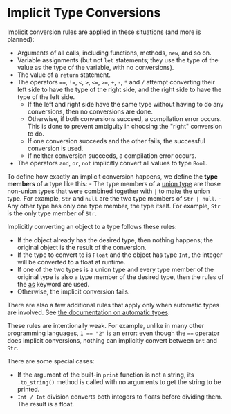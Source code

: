 # Implicit Type Conversions

Implicit conversion rules are applied in these situations (and more is planned):
- Arguments of all calls, including functions, methods, `new`, and so on.
- Variable assignments (but not `let` statements;
    they use the type of the value as the type of the variable, with no conversions).
- The value of a `return` statement.
- The operators `==`, `!=`, `<`, `>`, `<=`, `>=`, `+`, `-`, `*` and `/`
    attempt converting their left side to have the type of the right side,
    and the right side to have the type of the left side.
    - If the left and right side have the same type without having to do any
        conversions, then no conversions are done.
    - Otherwise, if both conversions succeed, a compilation error occurs. This is done
        to prevent ambiguity in choosing the "right" conversion to do.
    - If one conversion succeeds and the other fails, the successful conversion is used.
    - If neither conversion succeeds, a compilation error occurs.
- The operators `and`, `or`, `not` implicitly convert all values to type `Bool`.

To define how exactly an implicit conversion happens, we define the **type members** of a
type like this:
    - The type members of a [union type](union.md) are those non-union types that were
        combined together with `|` to make the union type.
        For example, `Str` and `null` are the two type members of `Str | null`.
    - Any other type has only one type member, the type itself.
        For example, `Str` is the only type member of `Str`.

Implicitly converting an object to a type follows these rules:
- If the object already has the desired type, then nothing happens; the
    original object is the result of the conversion.
- If the type to convert to is `Float` and the object has type `Int`,
    the integer will be converted to a float at runtime.
- If one of the two types is a union type and every type member of the original type
    is also a type member of the desired type, then the rules of the [as](union.md#as)
    keyword are used.
- Otherwise, the implicit conversion fails.

There are also a few additional rules that apply only when automatic types are involved.
See [the documentation on automatic types](auto.md).

These rules are intentionally weak. For example, unlike in many other programming
languages, `1 == "2"` is an error: even though the `==` operator does implicit
conversions, nothing can implicitly convert between `Int` and `Str`.

There are some special cases:
- If the argument of the built-in `print` function is not a string, its `.to_string()`
    method is called with no arguments to get the string to be printed.
- `Int / Int` division converts both integers to floats before dividing them.
    The result is a float.
